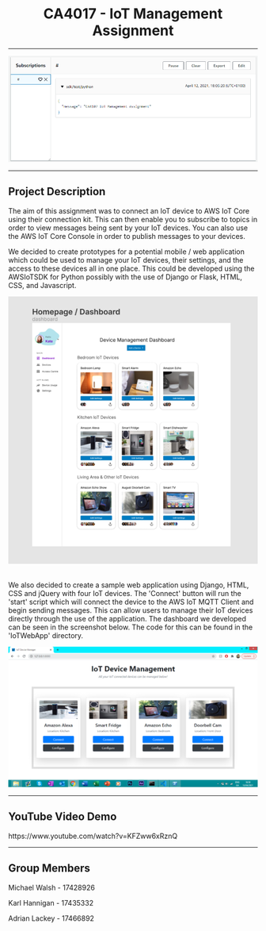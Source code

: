 <h1> <div align="center"> CA4017 - IoT Management Assignment </div> </h1>

<hr>
<div align="center"> <img src="readme-image.PNG"> </div>
<hr>

<h2> Project Description </h2>
<p> The aim of this assignment was to connect an IoT device to AWS IoT Core using their connection kit. This can then enable you to subscribe to topics in order to view messages being sent by your IoT devices. You can also use the AWS IoT Core Console in order to publish messages to your devices. </p>
  
<p> We decided to create prototypes for a potential mobile / web application which could be used to manage your IoT devices, their settings, and the access to these devices all in one place. This could be developed using the AWSIoTSDK for Python possibly with the use of Django or Flask, HTML, CSS, and Javascript. </p>
<div align="center"> <img src="prototype-design/1) Dashboard.PNG"> </div>
<br>

<p> We also decided to create a sample web application using Django, HTML, CSS and jQuery with four IoT devices. The 'Connect' button will run the 'start' script which will connect the device to the AWS IoT MQTT Client and begin sending messages. This can allow users to manage their IoT devices directly through the use of the application. The dashboard we developed can be seen in the screenshot below. The code for this can be found in the 'IoTWebApp' directory.  </p>
<div align="center"> <img src="webapp-screenshot.PNG"> </div>
<hr>

<h2> YouTube Video Demo </h2>
https://www.youtube.com/watch?v=KFZww6xRznQ
<hr>

<h2> Group Members </h2>
<p> Michael Walsh - 17428926 </p>
<p> Karl Hannigan - 17435332 </p>
<p> Adrian Lackey - 17466892 </p>
